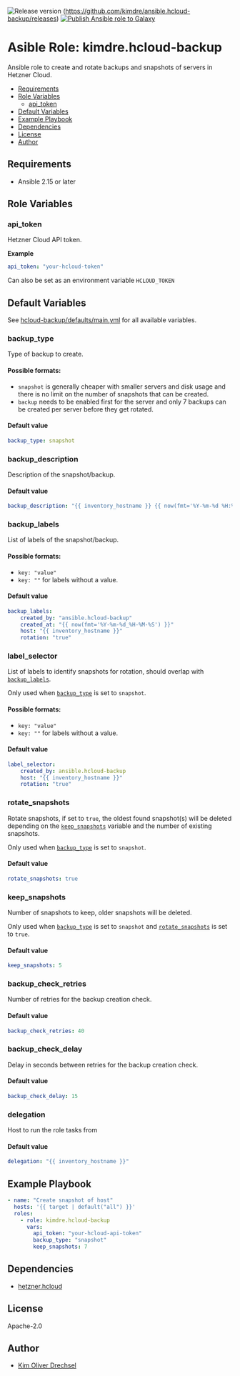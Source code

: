 ![Release version](https://img.shields.io/github/v/release/kimdre/ansible.hcloud-backup) (https://github.com/kimdre/ansible.hcloud-backup/releases)
[![Publish Ansible role to Galaxy](https://github.com/kimdre/ansible.hcloud-backup/actions/workflows/release.yml/badge.svg)](https://github.com/kimdre/ansible.hcloud-backup/actions/workflows/release.yml)

# Asible Role: kimdre.hcloud-backup

Ansible role to create and rotate backups and snapshots of servers in Hetzner Cloud.

<!-- TOC -->

* [Requirements](#requirements)
* [Role Variables](#role-variables)
    * [api_token](#api_token)
* [Default Variables](#default-variables)
* [Example Playbook](#example-playbook)
* [Dependencies](#dependencies)
* [License](#license)
* [Author](#author)

<!-- TOC -->

## Requirements

- Ansible 2.15 or later

## Role Variables

### api_token

Hetzner Cloud API token.

**Example**

```yaml
api_token: "your-hcloud-token"
```

Can also be set as an environment variable `HCLOUD_TOKEN`

## Default Variables

See [hcloud-backup/defaults/main.yml](https://github.com/kimdre/ansible.hcloud-backup/blob/main/defaults/main.yml) for
all available variables.

### backup_type

Type of backup to create.

#### Possible formats:

- `snapshot` is generally cheaper with smaller servers and disk usage and there is no limit on the number of snapshots
  that can be created.
- `backup` needs to be enabled first for the server and only 7 backups can be created per server before they get rotated.

#### Default value

```yaml
backup_type: snapshot
```

### backup_description

Description of the snapshot/backup.

#### Default value

```yaml
backup_description: "{{ inventory_hostname }} {{ now(fmt='%Y-%m-%d %H:%M:%S') }}"
```

### backup_labels

List of labels of the snapshot/backup.

#### Possible formats:

- `key: "value"`
- `key: ""`  for labels without a value.

#### Default value

```yaml
backup_labels:
    created_by: "ansible.hcloud-backup"
    created_at: "{{ now(fmt='%Y-%m-%d_%H-%M-%S') }}"
    host: "{{ inventory_hostname }}"
    rotation: "true"
```

### label_selector

List of labels to identify snapshots for rotation, should overlap with [`backup_labels`](#backup_labels).

Only used when [`backup_type`](#backup_type) is set to `snapshot`.

#### Possible formats:

- `key: "value"`
- `key: ""`  for labels without a value.

#### Default value

```yaml
label_selector:
    created_by: ansible.hcloud-backup
    host: "{{ inventory_hostname }}"
    rotation: "true"
```

### rotate_snapshots

Rotate snapshots, if set to `true`, the oldest found snapshot(s) will be deleted
depending on the [`keep_snapshots`](#keep_snapshots) variable and the number of existing snapshots.

Only used when [`backup_type`](#backup_type) is set to `snapshot`.

#### Default value

```yaml
rotate_snapshots: true
```

### keep_snapshots

Number of snapshots to keep, older snapshots will be deleted.

Only used when [`backup_type`](#backup_type) is set to `snapshot`
and [`rotate_snapshots`](#rotate_snapshots) is set to `true`.

#### Default value

```yaml
keep_snapshots: 5
```

### backup_check_retries

Number of retries for the backup creation check.

#### Default value

```yaml
backup_check_retries: 40
```

### backup_check_delay

Delay in seconds between retries for the backup creation check.

#### Default value

```yaml
backup_check_delay: 15
```

### delegation

Host to run the role tasks from

#### Default value

```yaml
delegation: "{{ inventory_hostname }}"
```

## Example Playbook

```yaml
- name: "Create snapshot of host"
  hosts: '{{ target | default("all") }}'
  roles:
    - role: kimdre.hcloud-backup
      vars:
        api_token: "your-hcloud-api-token"
        backup_type: "snapshot"
        keep_snapshots: 7
```

## Dependencies

- [hetzner.hcloud](https://galaxy.ansible.com/ui/repo/published/hetzner/hcloud/)

## License

Apache-2.0

## Author

- [Kim Oliver Drechsel](https://github.com/kimdre)
